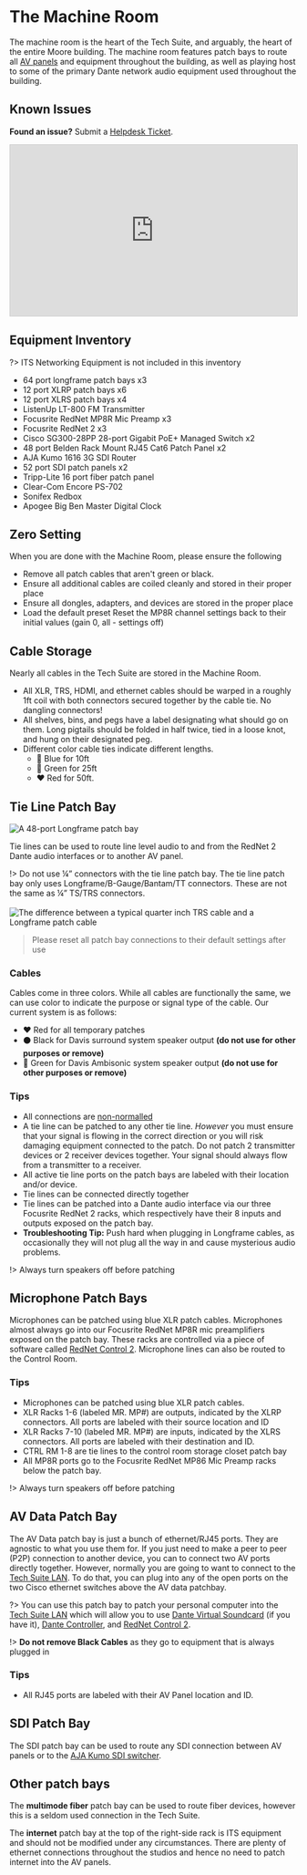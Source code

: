 [helpdesk]: https://sites.google.com/umich.edu/pat/tech-suite/helpdesk

# The Machine Room
The machine room is the heart of the Tech Suite, and arguably, the heart of the entire Moore building. The machine room features patch bays to route all [AV panels](/av-panels.md) and equipment throughout the building, as well as playing host to some of the primary Dante network audio equipment used throughout the building.

## Known Issues

**Found an issue?** Submit a [Helpdesk Ticket][helpdesk].

<iframe class="airtable-embed" src="https://airtable.com/embed/shrxNqE7lInLejewY?backgroundColor=blue" frameborder="0" onmousewheel="" width="100%" height="300px" style="background: transparent; border: 1px solid #ccc;"></iframe>

## Equipment Inventory

?> ITS Networking Equipment is not included in this inventory

- 64 port longframe patch bays x3
- 12 port XLRP patch bays x6
- 12 port XLRS patch bays x4
- ListenUp LT-800 FM Transmitter
- Focusrite RedNet MP8R Mic Preamp x3
- Focusrite RedNet 2 x3 
- Cisco SG300-28PP 28-port Gigabit PoE+ Managed Switch x2
- 48 port Belden Rack Mount RJ45 Cat6 Patch Panel x2
- AJA Kumo 1616 3G SDI Router
- 52 port SDI patch panels x2
- Tripp-Lite 16 port fiber patch panel
- Clear-Com Encore PS-702
- Sonifex Redbox
- Apogee Big Ben Master Digital Clock

## Zero Setting
When you are done with the Machine Room, please ensure the following
- Remove all patch cables that aren't green or black.
- Ensure all additional cables are coiled cleanly and stored in their proper place
- Ensure all dongles, adapters, and devices are stored in the proper place
- Load the default preset
Reset the MP8R channel settings back to their initial values (gain 0, all - settings off)

## Cable Storage
Nearly all cables in the Tech Suite are stored in the Machine Room.
- All XLR, TRS, HDMI, and ethernet cables should be warped in a roughly 1ft coil with both connectors secured together by the cable tie. No dangling connectors!
- All shelves, bins, and pegs have a label designating what should go on them.
Long pigtails should be folded in half twice, tied in a loose knot, and hung on their designated peg.
- Different color cable ties indicate different lengths.
    - :blue_heart: Blue for 10ft
    - :green_heart: Green for 25ft
    - :heart: Red for 50ft.

## Tie Line Patch Bay

![A 48-port Longframe patch bay](/_media/patch-bay.jpg ':size=80%')

Tie lines can be used to route line level audio to and from the RedNet 2 Dante audio interfaces or to another AV panel.

!> Do not use ¼” connectors with the tie line patch bay. The tie line patch bay only uses Longframe/B-Gauge/Bantam/TT connectors. These are not the same as ¼” TS/TRS connectors. <br/><br/> ![The difference between a typical quarter inch TRS cable and a Longframe patch cable](/_media/dont-use-trs.png ':size=150px')

> Please reset all patch bay connections to their default settings after use

### Cables
Cables come in three colors. While all cables are functionally the same, we can use color to indicate the purpose or signal type of the cable. Our current system is as follows:
- :heart: Red for all temporary patches
- :black_circle: Black for Davis surround system speaker output **(do not use for other purposes or remove)**
- :green_heart: Green for Davis Ambisonic system speaker output **(do not use for other purposes or remove)**

### Tips
- All connections are [non-normalled](https://www.sweetwater.com/insync/non-normalled/)
- A tie line can be patched to any other tie line. *However* you must ensure that your signal is flowing in the correct direction or you will risk damaging equipment connected to the patch. Do not patch 2 transmitter devices or 2 receiver devices together. Your signal should always flow from a transmitter to a receiver.
- All active tie line ports on the patch bays are labeled with their location and/or device.
- Tie lines can be connected directly together
- Tie lines can be patched into a Dante audio interface via our three Focusrite RedNet 2 racks, which respectively have their 8 inputs and outputs exposed on the patch bay.
- **Troubleshooting Tip:** Push hard when plugging in Longframe cables, as occasionally they will not plug all the way in and cause mysterious audio problems.

!> Always turn speakers off before patching

## Microphone Patch Bays
Microphones can be patched using blue XLR patch cables. Microphones almost always go into our Focusrite RedNet MP8R mic preamplifiers exposed on the patch bay. These racks are controlled via a piece of software called [RedNet Control 2](/rednet.md). Microphone lines can also be routed to the Control Room.

### Tips
- Microphones can be patched using blue XLR patch cables.
- XLR Racks 1-6 (labeled MR. MP#) are outputs, indicated by the XLRP connectors. All ports are labeled with their source location and ID
- XLR Racks 7-10 (labeled MR. MP#) are inputs, indicated by the XLRS connectors. All ports are labeled with their destination and ID.
- CTRL RM 1-8 are tie lines to the control room storage closet patch bay
- All MP8R ports go to the Focusrite RedNet MP86 Mic Preamp racks below the patch bay.

!> Always turn speakers off before patching

## AV Data Patch Bay
The AV Data patch bay is just a bunch of ethernet/RJ45 ports. They are agnostic to what you use them for. If you just need to make a peer to peer (P2P) connection to another device, you can to connect two AV ports directly together. However, normally you are going to want to connect to the [Tech Suite LAN](/lan.md). To do that, you can plug into any of the open ports on the two Cisco ethernet switches above the AV data patchbay.

?> You can use this patch bay to patch your personal computer into the [Tech Suite LAN](/lan.md) which will allow you to use [Dante Virtual Soundcard](/dvs.md) (if you have it), [Dante Controller](/dante-controller.md), and [RedNet Control 2](/rednet.md).

!> **Do not remove Black Cables** as they go to equipment that is always plugged in


### Tips
- All RJ45 ports are labeled with their AV Panel location and ID.

## SDI Patch Bay
The SDI patch bay can be used to route any SDI connection between AV panels or to the [AJA Kumo SDI switcher](/video-switcher.md).

## Other patch bays
The **multimode fiber** patch bay can be used to route fiber devices, however this is a seldom used connection in the Tech Suite.

The **internet** patch bay at the top of the right-side rack is ITS equipment and should not be modified under any circumstances. There are plenty of ethernet connections throughout the studios and hence no need to patch internet into the AV panels.